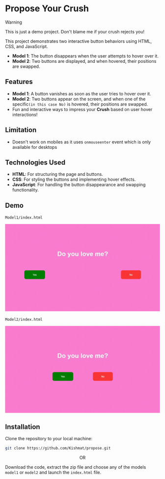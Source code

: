# Propose Your Crush

> [!WARNING]
> This is just a demo project. Don't blame me if your crush rejects you!


This project demonstrates two interactive button behaviors using HTML, CSS, and JavaScript. 

- **Model 1**: The button disappears when the user attempts to hover over it.
- **Model 2**: Two buttons are displayed, and when hovered, their positions are swapped.

## Features

- **Model 1**: A button vanishes as soon as the user tries to hover over it.
- **Model 2**: Two buttons appear on the screen, and when one of the specific`(in this case No)` is hovered, their positions are swapped.
- Fun and interactive ways to impress your **Crush** based on user hover interactions!

## Limitation

- Doesn't work on mobiles as it uses `onmouseenter` event which is only available for desktops

## Technologies Used

- **HTML**: For structuring the page and buttons.
- **CSS**: For styling the buttons and implementing hover effects.
- **JavaScript**: For handling the button disappearance and swapping functionality.

## Demo
`Model1/index.html`

![Demo Model 1](/demos/model1.gif)

`Model2/index.html`

![Demo Model 2](/demos/model2.gif)

## Installation

Clone the repository to your local machine:
   ```bash
   git clone https://github.com/Kishmat/propose.git
   ```
<p align="center">
   OR
</p>

Download the code, extract the zip file and choose any of the models `model1` or `model2` and launch the `index.html` file.
